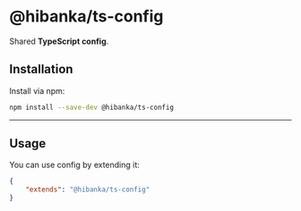 # @hibanka/ts-config

Shared **TypeScript config**.

## Installation

Install via npm:

```sh
npm install --save-dev @hibanka/ts-config
```

---

## Usage

You can use config by extending it:

```json
{
	"extends": "@hibanka/ts-config"
}
```
